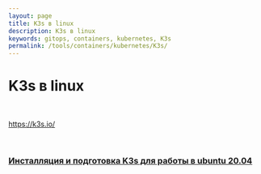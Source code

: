 ```yaml
---
layout: page
title: K3s в linux
description: K3s в linux
keywords: gitops, containers, kubernetes, K3s
permalink: /tools/containers/kubernetes/K3s/
---
```


# K3s в linux

<br/>

https://k3s.io/

<br/>

### [Инсталляция и подготовка K3s для работы в ubuntu 20.04](/tools/containers/kubernetes/K3s/setup/)
